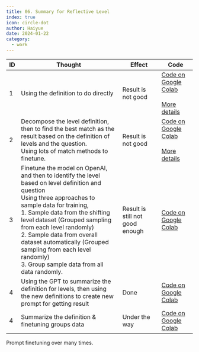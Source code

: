 ```yaml
---
title: 06. Summary for Reflective Level
index: true
icon: circle-dot
author: Haiyue
date: 2024-01-22
category:
  - work
---
```


| ID |  Thought |  Effect | Code |
| -- | -- | -- | -- |
| 1 | Using the definition to do directly | Result is not good | [Code on Google Colab](https://colab.research.google.com/drive/1EPxMGd9swV3lnJuVThK3cAepl6zrlX0w?usp=sharing)<br/> <br/>[More details](05.Levels2ReflectiveText)|
| 2 | Decompose the level definition, then to find the best match as the result based on the definition of levels and the question. <br/> Using lots of match methods to finetune.| Result is not good | [Code on Google Colab](https://colab.research.google.com/drive/1ZIb76fPZZvqIpcJeZG81reGh9ftARau9?usp=sharing)<br/> <br/>[More details](05.Levels2ReflectiveText)|
| 3 | Finetune the model on OpenAI, and then to identify the level based on level definition and question<br/> Using three approaches to sample data for training, <br/> 1. Sample data from the shifting level dataset (Grouped sampling from each level randomly) <br/> 2. Sample data from overall dataset automatically (Grouped sampling from each level randomly) <br/> 3. Group sample data from all data randomly.  | Result is still not good enough | [Code on Google Colab](https://colab.research.google.com/drive/1Sx37U_Yp_BBORjVw8o2vr3ETzc6gDD2-?usp=sharing)|
| 4 | Using the GPT to summarize the definition for levels, then using the new definitions to create new prompt for getting result | Done | [Code on Google Colab](https://colab.research.google.com/drive/1jMRCks-97kDnceDAKg1Cjz-Wo7pG6q0j?usp=sharing)|
| 4 | Summarize the definition & finetuning groups data | Under the way | [Code on Google Colab](https://colab.research.google.com/drive/1Yumr8PVfMXH9P_ty5BcDwskDMP4tEtrm?usp=sharing)|

Prompt finetuning over many times.
